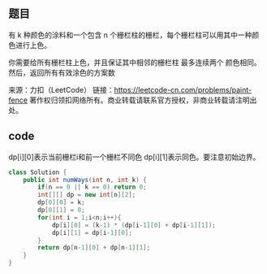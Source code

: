 ## 题目
有 k 种颜色的涂料和一个包含 n 个栅栏柱的栅栏，每个栅栏柱可以用其中一种颜色进行上色。

你需要给所有栅栏柱上色，并且保证其中相邻的栅栏柱 最多连续两个 颜色相同。然后，返回所有有效涂色的方案数

来源：力扣（LeetCode）
链接：https://leetcode-cn.com/problems/paint-fence
著作权归领扣网络所有。商业转载请联系官方授权，非商业转载请注明出处。

## code
dp[i][0]表示当前栅栏i和前一个栅栏不同色   dp[i][1]表示同色。要注意初始边界。
```java
class Solution {
    public int numWays(int n, int k) {
        if(n == 0 || k == 0) return 0;
        int[][] dp = new int[n][2];
        dp[0][0] = k;
        dp[0][1] = 0;
        for(int i = 1;i<n;i++){
            dp[i][0] = (k-1) * (dp[i-1][0] + dp[i-1][1]);
            dp[i][1] = dp[i-1][0];
        }
        return dp[n-1][0] + dp[n-1][1];
    }
}
```